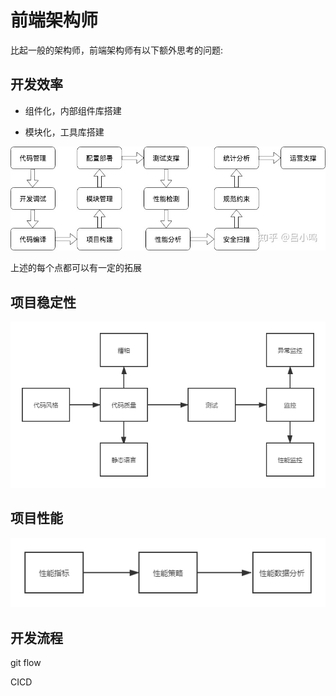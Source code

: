 # 前端架构师

比起一般的架构师，前端架构师有以下额外思考的问题:


## 开发效率

* 组件化，内部组件库搭建

* 模块化，工具库搭建

![](./架构.jpg)

上述的每个点都可以有一定的拓展

## 项目稳定性

![](./项目稳定性.png)

## 项目性能

![](./项目性能.png)

## 开发流程

git flow

CICD



